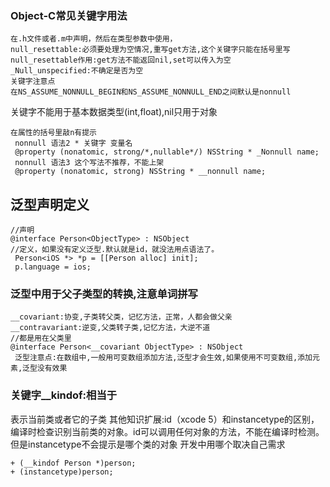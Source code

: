 ### Object-C常见关键字用法

```
在.h文件或者.m中声明，然后在类型参数中使用，
null_resettable:必须要处理为空情况,重写get方法,这个关键字只能在括号里写
null_resettable作用:get方法不能返回nil,set可以传入为空
_Null_unspecified:不确定是否为空
关键字注意点
在NS_ASSUME_NONNULL_BEGIN和NS_ASSUME_NONNULL_END之间默认是nonnull
```

关键字不能用于基本数据类型\(int,float\),nil只用于对象

```
在属性的括号里敲n有提示
 nonnull 语法2 * 关键字 变量名
 @property (nonatomic, strong/*,nullable*/) NSString * _Nonnull name;
 nonnull 语法3 这个写法不推荐，不能上架
 @property (nonatomic, strong) NSString * __nonnull name;
```

## 泛型声明定义

```
//声明
@interface Person<ObjectType> : NSObject
//定义，如果没有定义泛型.默认就是id，就没法用点语法了。
 Person<iOS *> *p = [[Person alloc] init];
 p.language = ios;
```

### 泛型中用于父子类型的转换,注意单词拼写

```
__covariant:协变,子类转父类，记忆方法，正常，人都会做父亲
__contravariant:逆变,父类转子类,记忆方法，大逆不道
//都是用在父类里
@interface Person<__covariant ObjectType> : NSObject
 泛型注意点:在数组中,一般用可变数组添加方法,泛型才会生效,如果使用不可变数组,添加元素,泛型没有效果

```

### 关键字__kindof:相当于
表示当前类或者它的子类
其他知识扩展:id（xcode 5）和instancetype的区别，编译时检查识别当前类的对象。id可以调用任何对象的方法，不能在编译时检测。但是instancetype不会提示是哪个类的对象
开发中用哪个取决自己需求
```
+ (__kindof Person *)person;
+ (instancetype)person;
```










